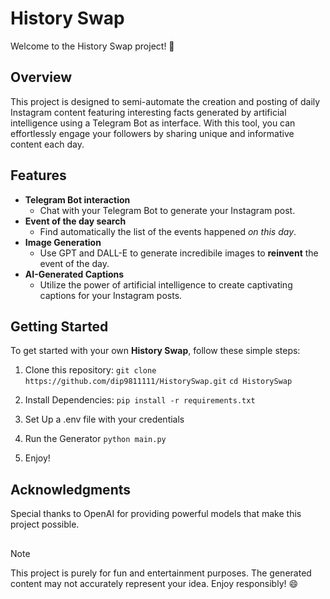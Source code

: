 
# History Swap

Welcome to the History Swap project! 🤖

## Overview
This project is designed to semi-automate the creation and posting of daily Instagram content featuring interesting facts generated by artificial intelligence using a Telegram Bot as interface. With this tool, you can effortlessly engage your followers by sharing unique and informative content each day.

## Features
* **Telegram Bot interaction**
    * Chat with your Telegram Bot to generate your Instagram post.
* **Event of the day search**
    * Find automatically the list of the events happened _on this day_.
* **Image Generation**
    * Use GPT and DALL-E to generate incredibile images to **reinvent** the event of the day.
* **AI-Generated Captions**
    * Utilize the power of artificial intelligence to create captivating captions for your Instagram posts.




## Getting Started
To get started with your own **History Swap**, follow these simple steps:

1. Clone this repository: 
```git clone https://github.com/dip9811111/HistorySwap.git```
```cd HistorySwap```

2. Install Dependencies:
```pip install -r requirements.txt```

3. Set Up a .env file with your credentials

4. Run the Generator
```python main.py```

5. Enjoy!

## Acknowledgments
Special thanks to OpenAI for providing powerful models that make this project possible.

## 
> [!NOTE]
> This project is purely for fun and entertainment purposes. The generated content may not accurately represent your idea. Enjoy responsibly! 😄
